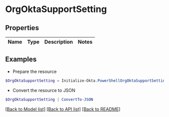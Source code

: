 # OrgOktaSupportSetting
## Properties

Name | Type | Description | Notes
------------ | ------------- | ------------- | -------------

## Examples

- Prepare the resource
```powershell
$OrgOktaSupportSetting = Initialize-Okta.PowerShellOrgOktaSupportSetting 
```

- Convert the resource to JSON
```powershell
$OrgOktaSupportSetting | ConvertTo-JSON
```

[[Back to Model list]](../README.md#documentation-for-models) [[Back to API list]](../README.md#documentation-for-api-endpoints) [[Back to README]](../README.md)


